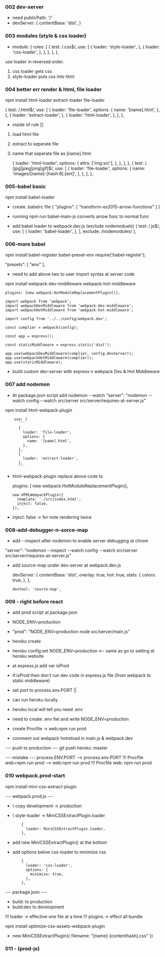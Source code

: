 ### 002 dev-server
- need publicPath: '/'
- devServer: {
    contentBase: 'dist',
  }

### 003 modules (style & css loader)
-   module: {
    rules: [
      {
        test: /\.css$/,
        use: [
          {
            loader: 'style-loader',
          },
          {
            loader: 'css-loader',
          },
        ],
      },
    ],
  },

use loader in reversed order. 
1. css loader gets css
2. style-loader puts css into html

### 004 better err render & html, file loader
npm install html-loader extract-loader file-loader

{
  test: /\.html$/,
  use: [
    {
      loader: 'file-loader',
      options: {
        name: '[name].html',
      },
    },
    {
      loader: 'extract-loader',
    },
    {
      loader: 'html-loader',
    },
  ],
},

- inside of rule []
1. load html file
2. extract to seperate file
3. name that seperate file as [name].html


    {
      loader: 'html-loader',
      options: {
        attrs: ['img:src'],
      },
    },
  ],
},
{
  test: /\.(jpg|jpeg|png|gif)$/,
  use: [
    {
      loader: 'file-loader',
      options: {
        name: 'images/[name]-[hash:8].[ext]',
      },
    },
  ],
},

### 005-babel basic
npm install babel-loader

- create .babelrc file
{
  "plugins": [
    "transform-es2015-arrow-functions"
  ]
}

- running npm run babel-main-js converts arrow func to normal func

- add babel loader to webpack.dev.js (exclude nodemoduels)
      {
        test: /\.js$/,
        use: [
          {
            loader: 'babel-loader',
          },
        ],
        exclude: /nodemodules/
      },


### 006-more babel
npm install babel-register babel-preset-env
require('babel-register');

  "presets": [
    "env"
  ],

- need to add above two to user import syntax at server code

npm install webpack-dev-middleware webpack-hot-middleware

```
plugins: [new webpack.HotModuleReplacementPlugin()],
```

```
import webpack from 'webpack';
import webpackDevMiddleware from 'webpack-dev-middleware';
import webpackHotMiddleware from 'webpack-hot-middleware';

import config from '../../config/webpack.dev';

const complier = webpack(config);

const app = express();

const staticMiddleware = express.static('dist');

app.use(webpackDevMiddleware(complier, config.devServer));
app.use(webpackHotMiddleware(complier));
app.use(staticMiddleware);
```

- build custom dev-server with express n webpack Dev & Hot Middleware

### 007 add nodemon

- At package.json script add nodemon --watch
"server": "nodemon --watch config --watch src/server src/server/requires-at-server.js"

npm install html-webpack-plugin

        use: [
          ```
          {
            loader: 'file-loader',
            options: {
              name: '[name].html',
            },
          },
          {
            loader: 'extract-loader',
          },
          ```

- html-webpack-plugin replace above code to 

  plugins: [
    new webpack.HotModuleReplacementPlugin(),
    ```
    new HTMLWebpackPlugin({
      template: './src/index.html',
      inject: false,
    }),    
    ```
- inject: false -> for note rendering twice

### 008-add-debugger-n-sorce-map

- add --inspect after nodemon to enable server debugging at chrom

"server": "nodemon --inspect --watch config --watch src/server src/server/requires-at-server.js"

- add source-map under dev-server at webpack.dev.js

  devServer: {
    contentBase: 'dist',
    overlay: true,
    hot: true,
    stats: {
      colors: true,
    },
  },
  ```
  devtool: 'source-map',
  ```





### 009 - right before react

- add prod script at package.json
- NODE_ENV=production
- "prod": "NODE_ENV=production node src/server/main.js"

- heroku create
- heroku config:set NODE_ENV=production <-- same as go to setting at heroku website

- at express.js add var isProd 
- if isProd then don't run dev code in express.js file (from webpack to static middleware)
- set port to process.env.PORT || 

- can run heroku locally
- heroku local will tell you need .env
- need to create .env fiel and write NODE_ENV=production

- create Procfile -> web:npm run prod

- comment out webpack hotreload in main.js & webpack.dev

--- push to production ---
git push heroku <your branch name>:master

--- mistake ---
process.ENV.PORT --> process.env.PORT
!!! Procfile web=npm run prod --> web:npm run prod
!!! Procfile web: npm run prod



### 010 webpack.prod-start
npm install mini-css-extract-plugin

--- webpack.prod.js ---
- \\ copy development -> production
- \\ style-loader -> MiniCSSExtractPlugin.loader

          {
            loader: MiniCSSExtractPlugin.loader,
          },

- add new MiniCSSExtractPlugin() at the bottom
- add options below css-loader to minimize css

          {
            loader: 'css-loader',
            options: {
              minimize: true,
            },
          },

--- package.json ---
- build: to production
- build:dev to development

!!! loader -> effective one file at a time
!!! plugins -> effect all bundle

npm install optimize-css-assets-webpack-plugin

- new MiniCSSExtractPlugin({
  filename: "[name]-[contenthash].css"
})

### 011 - (prod-js)





